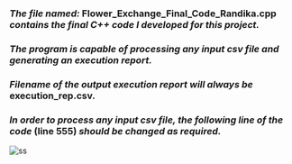 ### _The file named:_ Flower_Exchange_Final_Code_Randika.cpp _contains the final C++ code I developed for this project._

### _The program is capable of processing any input csv file and generating an execution report._
### _Filename of the output execution report will always be_ execution_rep.csv.
### _In order to process any input csv file, the following line of the code_ (line 555) _should be changed as required._

![ss](https://github.com/randika-perera/Flower-Exchange-Project/assets/129817316/bd49dff9-5ca1-43cf-ae51-c1174c9a4169)
